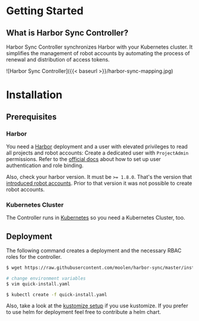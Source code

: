 # Getting Started

## What is Harbor Sync Controller?
Harbor Sync Controller synchronizes Harbor with your Kubernetes cluster. It simplifies the management of robot accounts by automating the process of renewal and distribution of access tokens.

![Harbor Sync Controller]({{< baseurl >}}/harbor-sync-mapping.jpg)

# Installation

## Prerequisites
### Harbor
You need a [Harbor](https://goharbor.io/#getting-started) deployment and a user with elevated privileges to read all projects and robot accounts: Create a dedicated user with `ProjectAdmin` permissions. Refer to the [official docs](https://github.com/goharbor/harbor/blob/master/docs/user_guide.md) about how to set up user authentication and role binding.

Also, check your harbor version. It must be `>= 1.8.0`. That's the version that [introduced robot accounts](https://github.com/goharbor/harbor/releases/tag/v1.8.0). Prior to that version it was not possible to create robot accounts.


### Kubernetes Cluster
The Controller runs in [Kubernetes](https://kubernetes.io) so you need a Kubernetes Cluster, too.

## Deployment

The following command creates a deployment and the necessary RBAC roles for the controller.

```bash
$ wget https://raw.githubusercontent.com/moolen/harbor-sync/master/install/kubernetes/quick-install.yaml

# change environment variables
$ vim quick-install.yaml

$ kubectl create -f quick-install.yaml
```

Also, take a look at the [kustomize setup](https://github.com/moolen/harbor-sync/tree/v0.1/config) if you use kustomize. If you prefer to use helm for deployment feel free to contribute a helm chart.
